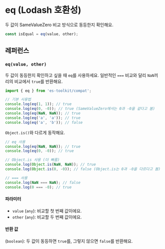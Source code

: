 # eq (Lodash 호환성)

두 값이 SameValueZero 비교 방식으로 동등한지 확인해요.

```typescript
const isEqual = eq(value, other);
```

## 레퍼런스

### `eq(value, other)`

두 값이 동등한지 확인하고 싶을 때 `eq`를 사용하세요. 일반적인 `===` 비교와 달리 `NaN`끼리의 비교에서 `true`를 반환해요.

```typescript
import { eq } from 'es-toolkit/compat';

// 기본 사용법
console.log(eq(1, 1)); // true
console.log(eq(0, -0)); // true (SameValueZero에서는 0과 -0을 같다고 봄)
console.log(eq(NaN, NaN)); // true
console.log(eq('a', 'a')); // true
console.log(eq('a', 'b')); // false
```

`Object.is()`와 다르게 동작해요.

```typescript
// eq 사용
console.log(eq(NaN, NaN)); // true
console.log(eq(0, -0)); // true

// Object.is 사용 (더 빠름)
console.log(Object.is(NaN, NaN)); // true
console.log(Object.is(0, -0)); // false (Object.is는 0과 -0을 다르다고 봄)

// === 사용
console.log(NaN === NaN); // false
console.log(0 === -0); // true
```

#### 파라미터

- `value` (`any`): 비교할 첫 번째 값이에요.
- `other` (`any`): 비교할 두 번째 값이에요.

#### 반환 값

(`boolean`): 두 값이 동등하면 `true`를, 그렇지 않으면 `false`를 반환해요.
